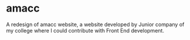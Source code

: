 # amacc
A redesign of amacc website, a website developed by Junior company of my college where I could contribute with Front End development.
